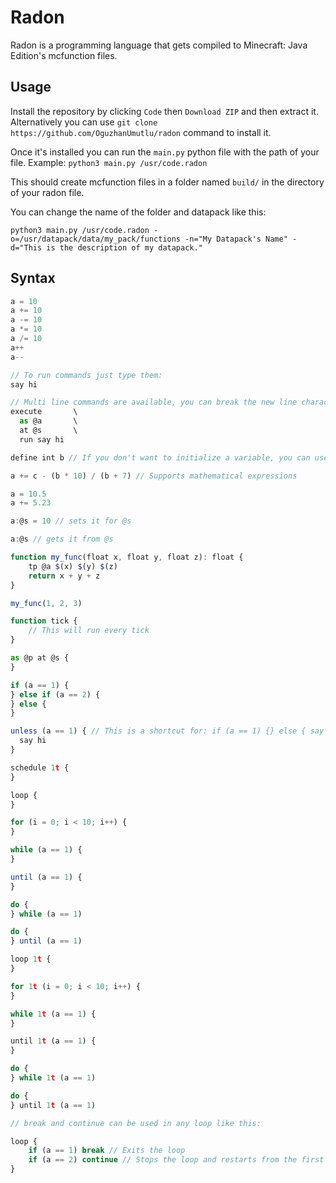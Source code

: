 # Radon

Radon is a programming language that gets compiled to Minecraft: Java Edition's mcfunction files.

## Usage

Install the repository by clicking `Code` then `Download ZIP` and then extract it. Alternatively you can use `git clone https://github.com/OguzhanUmutlu/radon` command to install it.

Once it's installed you can run the `main.py` python file with the path of your file. Example: `python3 main.py /usr/code.radon`

This should create mcfunction files in a folder named `build/` in the directory of your radon file.

You can change the name of the folder and datapack like this:

```shell
python3 main.py /usr/code.radon -o=/usr/datapack/data/my_pack/functions -n="My Datapack's Name" -d="This is the description of my datapack."
```

## Syntax

```js
a = 10
a += 10
a -= 10
a *= 10
a /= 10
a++
a--

// To run commands just type them:
say hi

// Multi line commands are available, you can break the new line character with backslash:
execute       \
  as @a       \
  at @s       \
  run say hi

define int b // If you don't want to initialize a variable, you can use this

a += c - (b * 10) / (b + 7) // Supports mathematical expressions

a = 10.5
a += 5.23

a:@s = 10 // sets it for @s

a:@s // gets it from @s

function my_func(float x, float y, float z): float {
    tp @a $(x) $(y) $(z)
    return x + y + z
}

my_func(1, 2, 3)

function tick {
    // This will run every tick
}

as @p at @s {
}

if (a == 1) {
} else if (a == 2) {
} else {
}

unless (a == 1) { // This is a shortcut for: if (a == 1) {} else { say hi }
  say hi
}

schedule 1t {
}

loop {
}

for (i = 0; i < 10; i++) {
}

while (a == 1) {
}

until (a == 1) {
}

do {
} while (a == 1)

do {
} until (a == 1)

loop 1t {
}

for 1t (i = 0; i < 10; i++) {
}

while 1t (a == 1) {
}

until 1t (a == 1) {
}

do {
} while 1t (a == 1)

do {
} until 1t (a == 1)

// break and continue can be used in any loop like this:

loop {
    if (a == 1) break // Exits the loop
    if (a == 2) continue // Stops the loop and restarts from the first line of the loop
}
```
